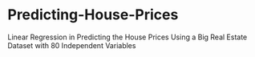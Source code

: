 # Predicting-House-Prices
 Linear Regression in Predicting the House Prices Using a Big Real Estate Dataset with 80 Independent Variables
